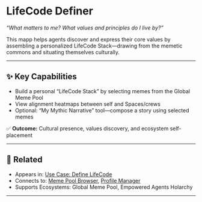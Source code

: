 # LifeCode Definer

_“What matters to me? What values and principles do I live by?”_

This mapp helps agents discover and express their core values by assembling a personalized LifeCode Stack—drawing from the memetic commons and situating themselves culturally.

---

## ✨ Key Capabilities

- Build a personal “LifeCode Stack” by selecting memes from the Global Meme Pool
- View alignment heatmaps between self and Spaces/crews
- Optional: “My Mythic Narrative” tool—compose a story using selected memes

✅ **Outcome:** Cultural presence, values discovery, and ecosystem self-placement

---

## 🔗 Related

- Appears in: [Use Case: Define LifeCode](../use-cases/define-life-code.md)
- Connects to: [Meme Pool Browser](./meme-pool-browser.md), [Profile Manager](./profile-manager.md)
- Supports Ecosystems: Global Meme Pool, Empowered Agents Holarchy

---